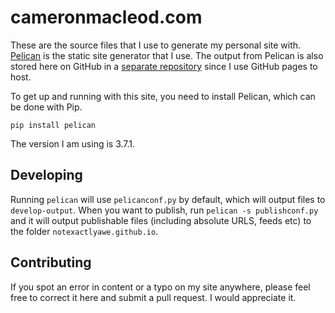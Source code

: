 cameronmacleod.com
==================

These are the source files that I use to generate my personal site with. [Pelican](https://docs.getpelican.com) is the static site generator that I use. The output from Pelican is also stored here on GitHub in a [separate repository](https://github.com/notexactlyawe/notexactlyawe.github.io) since I use GitHub pages to host.

To get up and running with this site, you need to install Pelican, which can be done with Pip.

`pip install pelican`

The version I am using is 3.7.1.

Developing
----------

Running `pelican` will use `pelicanconf.py` by default, which will output files to `develop-output`. When you want to publish, run `pelican -s publishconf.py` and it will output publishable files (including absolute URLS, feeds etc) to the folder `notexactlyawe.github.io`.

Contributing
------------

If you spot an error in content or a typo on my site anywhere, please feel free to correct it here and submit a pull request. I would appreciate it.
